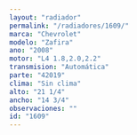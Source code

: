 ```yaml
---
layout: "radiador"
permalink: "/radiadores/1609/"
marca: "Chevrolet"
modelo: "Zafira"
ano: "2008"
motor: "L4 1.8,2.0,2.2"
transmision: "Automática"
parte: "42019"
clima: "Sin clima"
alto: "21 1/4"
ancho: "14 3/4"
observaciones: ""
id: "1609"
---
```


